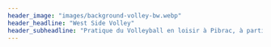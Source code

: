 ```yaml
---
header_image: "images/background-volley-bw.webp"
header_headline: "West Side Volley"
header_subheadline: "Pratique du Volleyball en loisir à Pibrac, à partir de 15 ans"
---
```

